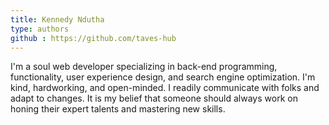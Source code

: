 ```yaml
---
title: Kennedy Ndutha
type: authors
github : https://github.com/taves-hub
---
```

I'm a soul web developer specializing in back-end programming, functionality, user experience design, and search engine optimization. I'm kind, hardworking, and open-minded. I readily communicate with folks and adapt to changes. It is my belief that someone should always work on honing their expert talents and mastering new skills.
